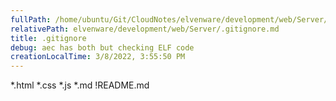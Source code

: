 ```yaml
---
fullPath: /home/ubuntu/Git/CloudNotes/elvenware/development/web/Server/.gitignore.md
relativePath: elvenware/development/web/Server/.gitignore.md
title: .gitignore
debug: aec has both but checking ELF code
creationLocalTime: 3/8/2022, 3:55:50 PM
---
```


<!-- toc -->
<!-- tocstop -->

\*.html \*.css \*.js \*.md !README.md
